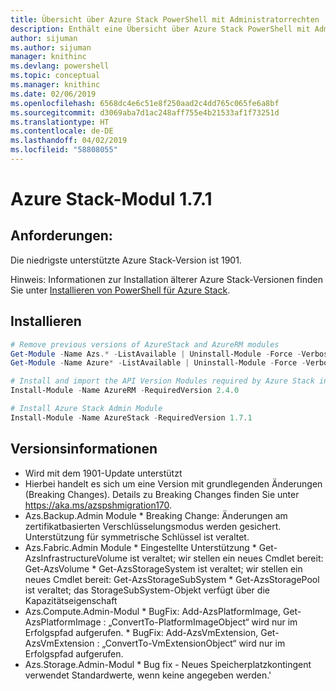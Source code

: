 ```yaml
---
title: Übersicht über Azure Stack PowerShell mit Administratorrechten | Microsoft-Dokumentation
description: Enthält eine Übersicht über Azure Stack PowerShell mit Administratorrechten und eine Anleitung zur Installation und Konfiguration.
author: sijuman
ms.author: sijuman
manager: knithinc
ms.devlang: powershell
ms.topic: conceptual
ms.manager: knithinc
ms.date: 02/06/2019
ms.openlocfilehash: 6568dc4e6c51e8f250aad2c4dd765c065fe6a8bf
ms.sourcegitcommit: d3069aba7d1ac248aff755e4b21533af1f73251d
ms.translationtype: HT
ms.contentlocale: de-DE
ms.lasthandoff: 04/02/2019
ms.locfileid: "58808055"
---
```

# <a name="azure-stack-module-171"></a>Azure Stack-Modul 1.7.1

## <a name="requirements"></a>Anforderungen:

Die niedrigste unterstützte Azure Stack-Version ist 1901.

Hinweis: Informationen zur Installation älterer Azure Stack-Versionen finden Sie unter [Installieren von PowerShell für Azure Stack](https://docs.microsoft.com/en-us/azure/azure-stack/azure-stack-powershell-install#install-azure-stack-powershell).

## <a name="install"></a>Installieren

```powershell
# Remove previous versions of AzureStack and AzureRM modules
Get-Module -Name Azs.* -ListAvailable | Uninstall-Module -Force -Verbose
Get-Module -Name Azure* -ListAvailable | Uninstall-Module -Force -Verbose

# Install and import the API Version Modules required by Azure Stack into the current PowerShell session.
Install-Module -Name AzureRM -RequiredVersion 2.4.0

# Install Azure Stack Admin Module
Install-Module -Name AzureStack -RequiredVersion 1.7.1
```

## <a name="release-notes"></a>Versionsinformationen

* Wird mit dem 1901-Update unterstützt
* Hierbei handelt es sich um eine Version mit grundlegenden Änderungen (Breaking Changes). Details zu Breaking Changes finden Sie unter <https://aka.ms/azspshmigration170>.
* Azs.Backup.Admin Module * Breaking Change: Änderungen am zertifikatbasierten Verschlüsselungsmodus werden gesichert. Unterstützung für symmetrische Schlüssel ist veraltet.
* Azs.Fabric.Admin Module       * Eingestellte Unterstützung           * Get-AzsInfrastructureVolume ist veraltet; wir stellen ein neues Cmdlet bereit: Get-AzsVolume           * Get-AzsStorageSystem ist veraltet; wir stellen ein neues Cmdlet bereit: Get-AzsStorageSubSystem           * Get-AzsStoragePool ist veraltet; das StorageSubSystem-Objekt verfügt über die Kapazitätseigenschaft
* Azs.Compute.Admin-Modul           * BugFix: Add-AzsPlatformImage, Get-AzsPlatformImage : „ConvertTo-PlatformImageObject“ wird nur im Erfolgspfad aufgerufen.           * BugFix: Add-AzsVmExtension, Get-AzsVmExtension : „ConvertTo-VmExtensionObject“ wird nur im Erfolgspfad aufgerufen.
* Azs.Storage.Admin-Modul           * Bug fix - Neues Speicherplatzkontingent verwendet Standardwerte, wenn keine angegeben werden.'
